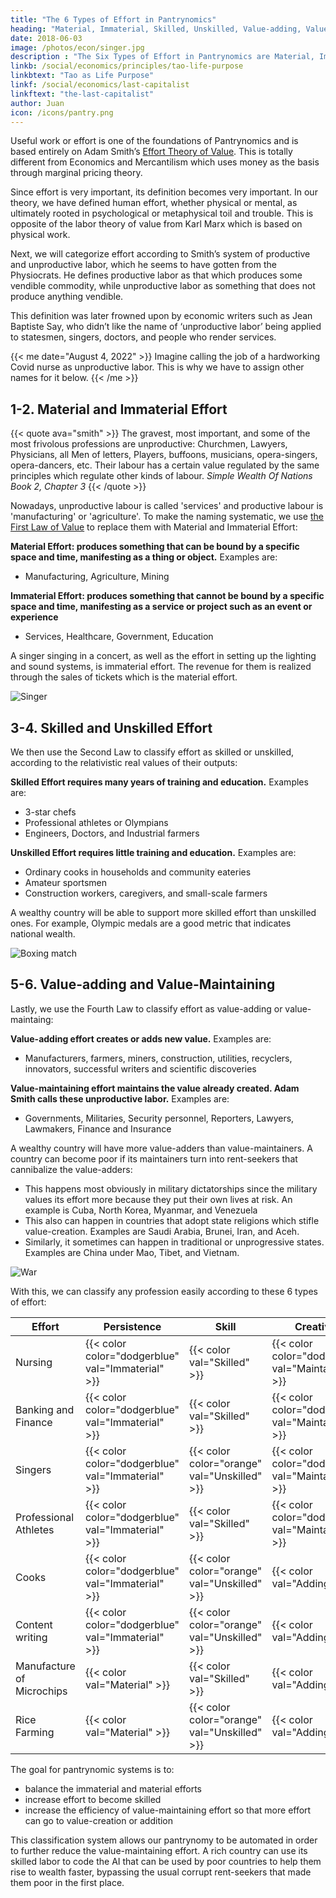 ```yaml
---
title: "The 6 Types of Effort in Pantrynomics"
heading: "Material, Immaterial, Skilled, Unskilled, Value-adding, Value-maintaining"
date: 2018-06-03
image: /photos/econ/singer.jpg
description : "The Six Types of Effort in Pantrynomics are Material, Immaterial, Skilled, Unskilled, Value-adding, Value-maintaining"
linkb: /social/economics/principles/tao-life-purpose
linkbtext: "Tao as Life Purpose"
linkf: /social/economics/last-capitalist
linkftext: "the-last-capitalist"
author: Juan
icon: /icons/pantry.png
---
```



Useful work or effort is one of the foundations of Pantrynomics and is based entirely on Adam Smith’s [Effort Theory of Value](/social/economics/principles/effort-theory-of-value). This is totally different from Economics and Mercantilism which uses money as the basis through marginal pricing theory.

Since effort is very important, its definition becomes very important. In our theory, we have defined human effort, whether physical or mental, as ultimately rooted in psychological or metaphysical toil and trouble. This is opposite of the labor theory of value from Karl Marx which is based on physical work. 

Next, we will categorize effort according to Smith’s system of productive and unproductive labor, which he seems to have gotten from the Physiocrats. He defines productive labor as that which produces some vendible commodity, while unproductive labor as something that does not produce anything vendible. 

This definition was later frowned upon by economic writers such as Jean Baptiste Say, who didn’t like the name of ‘unproductive labor’ being applied to statesmen, singers, doctors, and people who render services.

{{< me date="August 4, 2022" >}}
Imagine calling the job of a hardworking Covid nurse as unproductive labor. This is why we have to assign other names for it below. 
{{< /me >}}


## 1-2. Material and Immaterial Effort

{{< quote ava="smith" >}}
The gravest, most important, and some of the most frivolous professions are unproductive: Churchmen, Lawyers, Physicians, all Men of letters, Players, buffoons, musicians, opera-singers, opera-dancers, etc. Their labour has a certain value regulated by the same principles which regulate other kinds of labour.
<cite>Simple Wealth Of Nations Book 2, Chapter 3</cite>
{{< /quote >}}

Nowadays, unproductive labour is called 'services' and productive labour is 'manufacturing' or 'agriculture'. To make the naming systematic, we use [the First Law of Value](/social/economics/principles/four-laws-of-value) to replace them with Material and Immaterial Effort:

**Material Effort: produces something that can be bound by a specific space and time, manifesting as a thing or object.** Examples are:
- Manufacturing, Agriculture, Mining

**Immaterial Effort: produces something that cannot be bound by a specific space and time, manifesting as a service or project such as an event or experience**
- Services, Healthcare, Government, Education

A singer singing in a concert, as well as the effort in setting up the lighting and sound systems, is immaterial effort. The revenue for them is realized through the sales of tickets which is the material effort. 

![Singer](/photos/econ/singer.jpg)


## 3-4. Skilled and Unskilled Effort

We then use the Second Law to classify effort as skilled or unskilled, according to the relativistic real values of their outputs:

**Skilled Effort requires many years of training and education.** Examples are:
- 3-star chefs
- Professional athletes or Olympians 
- Engineers, Doctors, and Industrial farmers

**Unskilled Effort requires little training and education.** Examples are:
- Ordinary cooks in households and community eateries 
- Amateur sportsmen
- Construction workers, caregivers, and small-scale farmers

A wealthy country will be able to support more skilled effort than unskilled ones. For example, Olympic medals are a good metric that indicates national wealth.

![Boxing match](https://sorasystem.sirv.com/graphics/photos/boxing.jpg)
<!-- We also add useful or useless effort 
- Useful effort has a high natural price. Examples are:
- Useless effort has a low natural price. Examples are:
 -->


## 5-6. Value-adding and Value-Maintaining

Lastly, we use the Fourth Law to classify effort as value-adding or value-maintaing:

**Value-adding effort creates or adds new value.** Examples are: 
  - Manufacturers, farmers, miners, construction, utilities, recyclers, innovators, successful writers and scientific discoveries

**Value-maintaining effort maintains the value already created. Adam Smith calls these unproductive labor.** Examples are:
  - Governments, Militaries, Security personnel, Reporters, Lawyers, Lawmakers, Finance and Insurance

A wealthy country will have more value-adders than value-maintainers. A country can become poor if its maintainers turn into rent-seekers that cannibalize the value-adders:
- This happens most obviously in military dictatorships since the military values its effort more because they put their own lives at risk. An example is Cuba, North Korea, Myanmar, and Venezuela
- This also can happen in countries that adopt state religions which stifle value-creation. Examples are Saudi Arabia, Brunei, Iran, and Aceh.
- Similarly, it sometimes can happen in traditional or unprogressive states. Examples are China under Mao, Tibet, and Vietnam.

![War](/photos/psych/war.jpg)

With this, we can classify any profession easily according to these 6 types of effort:

Effort | Persistence | Skill | Creativity
--- | --- | --- | ---
Nursing | {{< color color="dodgerblue" val="Immaterial" >}} | {{< color val="Skilled" >}} | {{< color color="dodgerblue" val="Maintaining" >}}  
Banking and Finance | {{< color color="dodgerblue" val="Immaterial" >}} | {{< color val="Skilled" >}} | {{< color color="dodgerblue" val="Maintaining" >}}
Singers | {{< color color="dodgerblue" val="Immaterial" >}} | {{< color color="orange" val="Unskilled" >}} | {{< color color="dodgerblue" val="Maintaining" >}}
Professional Athletes | {{< color color="dodgerblue" val="Immaterial" >}} | {{< color val="Skilled" >}} | {{< color color="dodgerblue" val="Maintaining" >}}
Cooks | {{< color color="dodgerblue" val="Immaterial" >}} | {{< color color="orange" val="Unskilled" >}} | {{< color val="Adding" >}}
Content writing | {{< color color="dodgerblue" val="Immaterial" >}} | {{< color color="orange" val="Unskilled" >}} | {{< color val="Adding" >}}
Manufacture of Microchips | {{< color val="Material" >}} | {{< color val="Skilled" >}} | {{< color val="Adding" >}}
Rice Farming | {{< color val="Material" >}} | {{< color color="orange" val="Unskilled" >}} | {{< color val="Adding" >}}


The goal for pantrynomic systems is to:

- balance the immaterial and material efforts
- increase effort to become skilled
- increase the efficiency of value-maintaining effort so that more effort can go to value-creation or addition

This classification system allows our pantrynomy to be automated in order to further reduce the value-maintaining effort. A rich country can use its skilled labor to code the AI that can be used by poor countries to help them rise to wealth faster, bypassing the usual corrupt rent-seekers that made them poor in the first place. 
